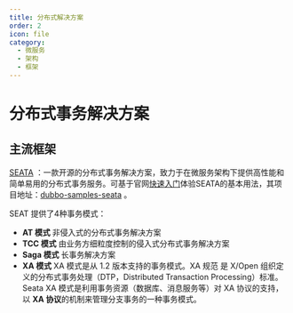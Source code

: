 ```yaml
---
title: 分布式解决方案
order: 2
icon: file
category:
  - 微服务	
  - 架构
  - 框架
---
```




# 分布式事务解决方案

## 主流框架

[SEATA](https://seata.apache.org/zh-cn/) ：一款开源的分布式事务解决方案，致力于在微服务架构下提供高性能和简单易用的分布式事务服务。可基于官网[快速入门](https://seata.apache.org/zh-cn/docs/user/quickstart/)体验SEATA的基本用法，其项目地址：[dubbo-samples-seata](https://github.com/apache/incubator-seata-samples/tree/master/at-sample/dubbo-samples-seata) 。 

SEAT 提供了4种事务模式：

- **AT 模式**  非侵入式的分布式事务解决方案
- **TCC 模式** 由业务方细粒度控制的侵入式分布式事务解决方案
- **Saga 模式** 长事务解决方案
- **XA 模式** XA 模式是从 1.2 版本支持的事务模式。XA 规范 是 X/Open 组织定义的分布式事务处理（DTP，Distributed Transaction Processing）标准。Seata XA 模式是利用事务资源（数据库、消息服务等）对 XA 协议的支持，以 **XA 协议**的机制来管理分支事务的一种事务模式。

